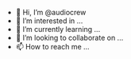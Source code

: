 - 👋 Hi, I’m @audiocrew
- 👀 I’m interested in ...
- 🌱 I’m currently learning ...
- 💞️ I’m looking to collaborate on ...
- 📫 How to reach me ...

<!---
audiocrew/audiocrew is a ✨ special ✨ repository because its `README.md` (this file) appears on your GitHub profile.
You can click the Preview link to take a look at your changes.
--->
